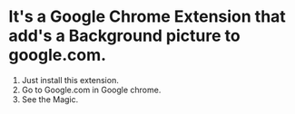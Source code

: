 # It's a Google Chrome Extension that add's a Background picture to google.com.


1. Just install this extension. 
2. Go to Google.com in Google chrome.
3. See the Magic.